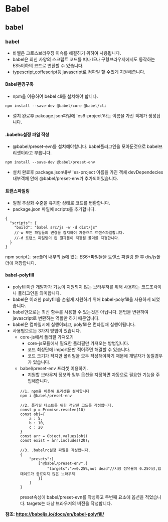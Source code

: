 Babel
===
babel
---
### babel
* 바벨은 크로스브라우징 이슈를 해결하기 위하여 사용됩니다.
* babel은 최신 사양의 스크립트 코드를 떠나 IE나 구형브라우저에서도 동작하는 ES5이하의 코드로 변환할 수 있습니다.
* typescript,coffescript등 javascript로 컴파일 할 수있게 지원해줍니다.
#### Babel환경구축
* npm을 이용하여 bebel cli를 설치해야 합니다.
```
npm install --save-dev @babel/core @babel/cli
```
* 설치 완료후 pakcage.json파일에 'es6-project'라는 이름을 가진 객체가 생성됩니다.
#### .babelrc설정 파일 작성
* @babel/preset-evn를 설치해야합니다. babel플러그인을 모아둔것으로 babel프리셋이라고 부릅니다.
```
npm install --save-dev @babel/preset-env
```
* 설치 완료후 package.json내부 'es-project
이름을 가진 객체 devDependecies내부객체 안에 @babel/preset-env가 추가되어있습니다.
#### 트랜스파일링
* 일정 추상화 수준을 유지한 상태로 코드를 변환합니다.
* package.json 파일에 scripts를 추가합니다.
```
{
  "scripts": {
    "build": "babel src/js -w -d dist/js" 
    //-w 모든 파일들의 변경을 감지하여 자동으로 트랜스파일합니다.
    //-d 트랜스 파일링이 된 결과물이 저장될 폴더를 지정합니다.
  }
}
```
npm script는 src폴더 내부의 js에 있는 ES6+파일들을 트랜스 파일링 한 후 dis/js폴더에 저장합니다.

#### babel-polyfill
* polyfill이란 개발자가 기능이 지원되지 않는 브라우저를 위해 사용하는 코드조각이나 플러그인을 의미합니다.
* babel은 이러한 polyfill을 손쉽게 지원하기 위해 babel-polyfill을 사용하게 되었습니다.
* babel만으로는 최신 함수를 사용할 수 있는것은 아닙니다. 문법을 변환하여 javascript로 변환하는 역활만 하기 때문입니다.
* babel은 컴파일시에 실행이되고, polyfill은 런타임때 실행이됩니다.
* 사용법으로는 3가지 방법이 있습니다.
    * core-js에서 폴리필 가져오기
        * core-js모듈에서 필요한 폴리필만 가져오는 방법입니다.
        * 코드 최상단에 import문만 적어주면 해결할 수 있습니다.
        * 코드 크기가 작지만 폴리필을 모두 작성해야하기 때문에 개발자가 놓칠경우가 있습니다.
    * babel/preset-env 프리셋 이용하기.
        * 지원할 브라우저 정보와 일부 옵션을 지정하면 자동으로 필요한 기능을 주입해줍니다.
        ```
        //1. npm을 이용해 프리셋을 설치합니다
        npm i @babel/preset-env

        //2. 폴리필 테스트를 위한 적당한 코드를 작성합니다.
        const p = Promise.resolve(10)
        const obj={
            a : 5,
            b : 10,
            c : 20
        }
        const arr = Object.values(obj)
        const exist = arr.includes(20);
        
        //3. .babelrc설정 파일을 작성합니다.
        {
            "presets":[
                ["@babel/preset-env",{
                    "targets":">=0.25%,not dead"//시장 점유율이 0.25이상,업데이트가 종료되지 않은 브라우저
                }]
            ]
        }
        ```
        preset속성에 babel/preset-evn를 작성하고 두번째 요소에 옵션을 적었습니다. targets는 대상 브라우저의 버전을 작성합니다.
    

      
__참조: https://babeljs.io/docs/en/babel-polyfill/__

